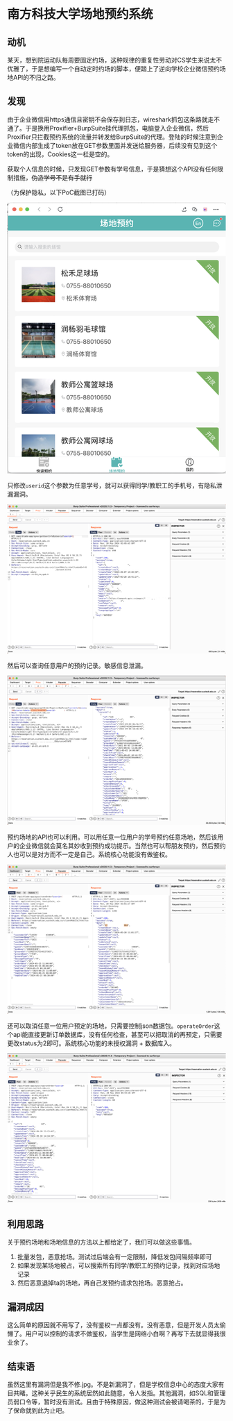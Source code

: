 # 南方科技大学场地预约系统

## 动机

某天，想到院运动队每周要固定约场，这种规律的重复性劳动对CS学生来说太不优雅了，于是想编写一个自动定时约场的脚本，便踏上了逆向学校企业微信预约场地API的不归之路。

## 发现

由于企业微信用https通信且密钥不会保存到日志，wireshark抓包这条路就走不通了。于是换用Proxifier+BurpSuite挂代理抓包，电脑登入企业微信，然后Proxifier只拦截预约系统的流量并转发给BurpSuite的代理。登陆的时候注意到企业微信内部生成了token放在GET参数里面并发送给服务器，后续没有见到这个token的出现，Cookies这一栏是空的。

获取个人信息的时候，只发现GET参数有学号信息，于是猜想这个API没有任何限制措施，~~伪造学号不是有手就行~~

（为保护隐私，以下PoC截图已打码）

![null](img/ui.png)

只修改`userid`这个参数为任意学号，就可以获得同学/教职工的手机号，有隐私泄漏漏洞。

![](img/getuser.png)

然后可以查询任意用户的预约记录。敏感信息泄漏。

![](img/getorder.png)

预约场地的API也可以利用。可以用任意一位用户的学号预约任意场地，然后该用户的企业微信就会莫名其妙收到预约成功提示。当然也可以帮朋友预约，然后预约人也可以是对方而不一定是自己。系统核心功能没有做鉴权。

![](img/reserve.png)

还可以取消任意一位用户预定的场地，只需要控制json数据包。`operateOrder`这个api能直接更新订单数据库，没有任何检查，甚至可以把取消的再预定，只需要更改status为2即可。系统核心功能的未授权漏洞 + 数据库入。

![](img/update.png)

## 利用思路

关于预约场地和场地信息的方法以上都给定了，我们可以做这些事情。

1. 批量发包，恶意抢场。测试过后端会有一定限制，降低发包间隔频率即可
2. 如果发现某场地被占，可以搜索所有同学/教职工的预约记录，找到对应场地记录
3. 然后恶意退掉ta的场地，再自己发预约请求包抢场。恶意抢占。

## 漏洞成因

这么简单的原因就不用写了，没有鉴权一点都没有。没有恶意，但是开发人员太偷懒了。用户可以控制的请求不做鉴权，当学生是网络小白啊？再写下去就显得我很业余了。

## 结束语

虽然这里有漏洞但是我不修.jpg。不是新漏洞了，但是学校信息中心的态度大家有目共睹。这种关乎民生的系统居然如此随意，令人发指。其他漏洞，如SQL和管理员弱口令等，暂时没有测试。且由于特殊原因，做这种测试会被请喝茶的，于是为了保命就到此为止吧。
